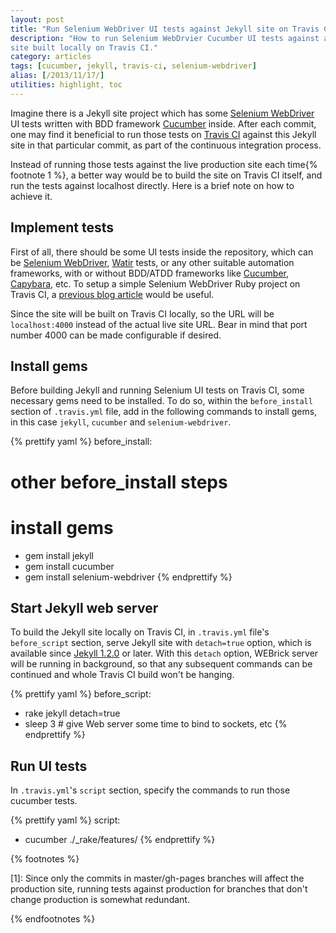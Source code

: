 ```yaml
---
layout: post
title: "Run Selenium WebDriver UI tests against Jekyll site on Travis CI"
description: "How to run Selenium WebDrvier Cucumber UI tests against a Jekyll
site built locally on Travis CI."
category: articles
tags: [cucumber, jekyll, travis-ci, selenium-webdriver]
alias: [/2013/11/17/]
utilities: highlight, toc
---
```

Imagine there is a Jekyll site project
which has some [Selenium WebDriver][Selenium WebDriver] UI tests written with BDD framework [Cucumber][Cucumber] inside.
After each commit, one may find it beneficial to run those tests on [Travis CI][Travis CI]
against this Jekyll site in that particular commit, as part of the continuous integration process.

Instead of running those tests against the live production site each time{% footnote 1 %},
a better way would be to build the site on Travis CI itself, and run the tests against localhost directly.
Here is a brief note on how to achieve it.

<div id="toc"></div>

## <a id="implement-tests"></a>Implement tests
First of all, there should be some UI tests inside the repository,
which can be [Selenium WebDriver][Selenium WebDriver], [Watir][Watir] tests,
or any other suitable automation frameworks,
with or without BDD/ATDD frameworks like [Cucumber][Cucumber], [Capybara][Capybara], etc.
To setup a simple Selenium WebDriver Ruby project on Travis CI,
a [previous blog article][previous blog article] would be useful.

Since the site will be built on Travis CI locally, so the URL will be
`localhost:4000` instead of the actual live site URL.
Bear in mind that port number 4000 can be made configurable if desired.

## <a id="install-gems"></a>Install gems
Before building Jekyll and running Selenium UI tests on Travis CI,
some necessary gems need to be installed.
To do so, within the `before_install` section of `.travis.yml` file,
add in the following commands to install gems, in this case
`jekyll`, `cucumber` and `selenium-webdriver`.

{% prettify yaml %}
before_install:
  # other before_install steps

  # install gems
  - gem install jekyll
  - gem install cucumber
  - gem install selenium-webdriver
{% endprettify %}

## <a id="serve-jekyll"></a>Start Jekyll web server
To build the Jekyll site locally on Travis CI,
in `.travis.yml` file's `before_script` section,
serve Jekyll site with `detach=true` option,
which is available since [Jekyll 1.2.0][Jekyll 1.2.0] or later.
With this `detach` option, WEBrick server will be running in background,
so that any subsequent commands can be continued and
whole Travis CI build won't be hanging.

{% prettify yaml %}
before_script:
  - rake jekyll detach=true
  - sleep 3 # give Web server some time to bind to sockets, etc
{% endprettify %}


## <a id="run-tests"></a>Run UI tests
In `.travis.yml`'s `script` section, specify the commands to run those cucumber tests.

{% prettify yaml %}
script:
  -  cucumber ./_rake/features/
{% endprettify %}

{% footnotes %}
<p id="footnote-1">
	[1]: Since only the commits in master/gh-pages branches will affect the production site,
	running tests against production for branches that don't change production
	is somewhat redundant.
</p>
{% endfootnotes %}

[Travis CI]: https://travis-ci.org/
[Selenium WebDriver]: http://docs.seleniumhq.org/
[Watir]: http://watir.com/
[Cucumber]: http://cukes.info/
[Capybara]: http://jnicklas.github.io/capybara/
[previous blog article]: /2013/06/15/setup-a-selenium-webdriver-ruby-project-on-travis-ci/
[Jekyll 1.2.0]: http://jekyllrb.com/news/2013/09/06/jekyll-1-2-0-released/
